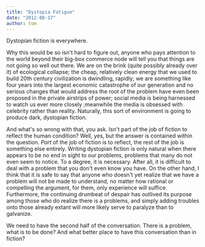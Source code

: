 ```yaml
---
title: "Dystopia Fatigue"
date: "2012-08-17"
author: tom
---
```


Dystopian fiction is everywhere.

Why this would be so isn't hard to figure out, anyone who pays attention to the world beyond their big-box commerce node will tell you that things are not going so well out there. We are on the brink (quite possibly already over it) of ecological collapse; the cheap, relatively clean energy that we used to build 20th century civilization is dwindling, rapidly; we are something like four years into the largest economic catastrophe of our generation and no serious changes that would address the root of the problem have even been proposed in the private airstrips of power; social media is being harnessed to watch us ever more closely ;meanwhile the media is obsessed with celebrity rather than reality. Naturally, this sort of environment is going to produce dark, dystopian fiction.

And what's so wrong with that, you ask. Isn't part of the job of fiction to reflect the human condition? Well, yes, but the answer is contained within the question. _Part_ of the job of fiction is to reflect, the rest of the job is something else entirely. Writing dystopian fiction is only natural when there appears to be no end in sight to our problems, problems that many do not even seem to notice. To a degree, it is necessary. After all, it is difficult to deal with a problem that you don't even know you have. On the other hand, I think that it is safe to say that anyone who doesn't yet realize that we have a problem will not be made to understand, no matter how rational or compelling the argument, for them, only experience will suffice. Furthermore, the continuing drumbeat of despair has outlived its purpose among those who do realize there is a problems, and simply adding troubles onto those already extant will more likely serve to paralyze than to galvanize.

We need to have the second half of the conversation. There is a problem, what is to be done? And what better place to have this conversation than in fiction?
